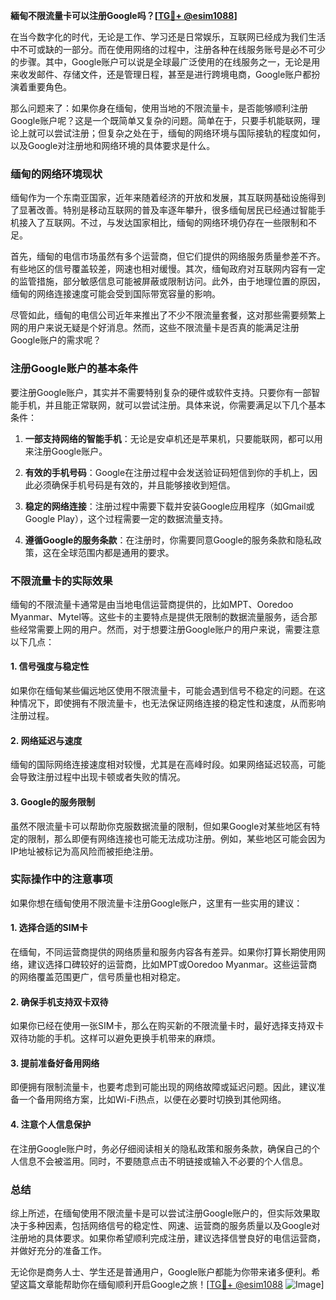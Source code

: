 **緬甸不限流量卡可以注册Google吗？[[TG💪+ @esim1088](https://t.me/s/esim1088)]**

在当今数字化的时代，无论是工作、学习还是日常娱乐，互联网已经成为我们生活中不可或缺的一部分。而在使用网络的过程中，注册各种在线服务账号是必不可少的步骤。其中，Google账户可以说是全球最广泛使用的在线服务之一，无论是用来收发邮件、存储文件，还是管理日程，甚至是进行跨境电商，Google账户都扮演着重要角色。

那么问题来了：如果你身在缅甸，使用当地的不限流量卡，是否能够顺利注册Google账户呢？这是一个既简单又复杂的问题。简单在于，只要手机能联网，理论上就可以尝试注册；但复杂之处在于，缅甸的网络环境与国际接轨的程度如何，以及Google对注册地和网络环境的具体要求是什么。

### 缅甸的网络环境现状

缅甸作为一个东南亚国家，近年来随着经济的开放和发展，其互联网基础设施得到了显著改善。特别是移动互联网的普及率逐年攀升，很多缅甸居民已经通过智能手机接入了互联网。不过，与发达国家相比，缅甸的网络环境仍存在一些限制和不足。

首先，缅甸的电信市场虽然有多个运营商，但它们提供的网络服务质量参差不齐。有些地区的信号覆盖较差，网速也相对缓慢。其次，缅甸政府对互联网内容有一定的监管措施，部分敏感信息可能被屏蔽或限制访问。此外，由于地理位置的原因，缅甸的网络连接速度可能会受到国际带宽容量的影响。

尽管如此，缅甸的电信公司近年来推出了不少不限流量套餐，这对那些需要频繁上网的用户来说无疑是个好消息。然而，这些不限流量卡是否真的能满足注册Google账户的需求呢？

### 注册Google账户的基本条件

要注册Google账户，其实并不需要特别复杂的硬件或软件支持。只要你有一部智能手机，并且能正常联网，就可以尝试注册。具体来说，你需要满足以下几个基本条件：

1. **一部支持网络的智能手机**：无论是安卓机还是苹果机，只要能联网，都可以用来注册Google账户。
   
2. **有效的手机号码**：Google在注册过程中会发送验证码短信到你的手机上，因此必须确保手机号码是有效的，并且能够接收到短信。

3. **稳定的网络连接**：注册过程中需要下载并安装Google应用程序（如Gmail或Google Play），这个过程需要一定的数据流量支持。

4. **遵循Google的服务条款**：在注册时，你需要同意Google的服务条款和隐私政策，这在全球范围内都是通用的要求。

### 不限流量卡的实际效果

缅甸的不限流量卡通常是由当地电信运营商提供的，比如MPT、Ooredoo Myanmar、Mytel等。这些卡的主要特点是提供无限制的数据流量服务，适合那些经常需要上网的用户。然而，对于想要注册Google账户的用户来说，需要注意以下几点：

#### 1. **信号强度与稳定性**
   如果你在缅甸某些偏远地区使用不限流量卡，可能会遇到信号不稳定的问题。在这种情况下，即使拥有不限流量卡，也无法保证网络连接的稳定性和速度，从而影响注册过程。

#### 2. **网络延迟与速度**
   缅甸的国际网络连接速度相对较慢，尤其是在高峰时段。如果网络延迟较高，可能会导致注册过程中出现卡顿或者失败的情况。

#### 3. **Google的服务限制**
   虽然不限流量卡可以帮助你克服数据流量的限制，但如果Google对某些地区有特定的限制，那么即便有网络连接也可能无法成功注册。例如，某些地区可能会因为IP地址被标记为高风险而被拒绝注册。

### 实际操作中的注意事项

如果你想在缅甸使用不限流量卡注册Google账户，这里有一些实用的建议：

#### 1. **选择合适的SIM卡**
   在缅甸，不同运营商提供的网络质量和服务内容各有差异。如果你打算长期使用网络，建议选择口碑较好的运营商，比如MPT或Ooredoo Myanmar。这些运营商的网络覆盖范围更广，信号质量也相对稳定。

#### 2. **确保手机支持双卡双待**
   如果你已经在使用一张SIM卡，那么在购买新的不限流量卡时，最好选择支持双卡双待功能的手机。这样可以避免更换手机带来的麻烦。

#### 3. **提前准备好备用网络**
   即便拥有限制流量卡，也要考虑到可能出现的网络故障或延迟问题。因此，建议准备一个备用网络方案，比如Wi-Fi热点，以便在必要时切换到其他网络。

#### 4. **注意个人信息保护**
   在注册Google账户时，务必仔细阅读相关的隐私政策和服务条款，确保自己的个人信息不会被滥用。同时，不要随意点击不明链接或输入不必要的个人信息。

### 总结

综上所述，在缅甸使用不限流量卡是可以尝试注册Google账户的，但实际效果取决于多种因素，包括网络信号的稳定性、网速、运营商的服务质量以及Google对注册地的具体要求。如果你希望顺利完成注册，建议选择信誉良好的电信运营商，并做好充分的准备工作。

无论你是商务人士、学生还是普通用户，Google账户都能为你带来诸多便利。希望这篇文章能帮助你在缅甸顺利开启Google之旅！[[TG💪+ @esim1088](https://t.me/s/esim1088) ![Image](https://i.postimg.cc/4NQfJmqS/Snipaste-2025-05-13-00-14-12.png)]